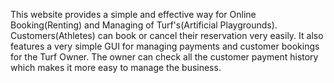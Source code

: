 This website provides a simple and effective way for Online Booking(Renting) and Managing of Turf's(Artificial Playgrounds). Customers(Athletes) can book or cancel their reservation very easily. It also features a very simple GUI for managing payments and customer bookings for the Turf Owner. The owner can check all the customer payment history which makes it more easy to manage the business.
